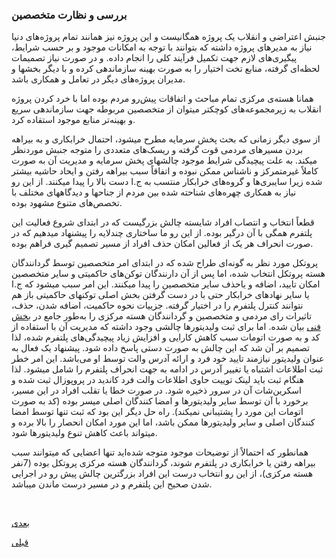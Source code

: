 ###  بررسی و نظارت متخصصین

جنبش اعتراضی و انقلاب یک پروژه همگانیست و این پروژه نیز همانند تمام پروژه‌های دنیا نیاز به مدیرهای پروژه داشته که بتوانند با توجه به امکانات موجود و بر حسب شرایط، پیگیری‌های لازم جهت تکمیل فرآیند کلی را انجام داده. و در صورت نیاز تصمیمات لحظه‌ای گرفته، منابع تخت اختیار را به صورت بهینه سازماندهی کرده و با دیگر بخشها و مدیران پروژه‌های دیگر در تعامل و همکاری باشد.


همانا هسته‌ی مرکزی تمام مباحث و اتفاقات پیش‌رو مردم بوده اما با خرد کردن پروژه انقلاب به زیرمجموعه‌های کوچکتر میتوان از متخصصین مربوطه جهت سازماندهی سریع و بهینه‌تر منابع موجود استقاده کرد.

از سوی دیگر زمانی که بحث پخش سرمایه مطرح میشود، احتمال خرابکاری و به بیراهه بردن مسیرهای مردمی قوت گرفته و ریسک‌های متعددی را متوجه جنبش موردنظر میکند. به علت پیچیدگی شرایط موجود چالشهای پخش سرمایه و مدیریت آن به صورت کاملاً غیرمتمرکز و ناشناس ممکن نبوده و اتفاقاً سبب بیراهه رفتن و ایحاد حاشیه بیشتر شده زیرا سایبری‌ها و گروه‌های خرابکار منتسب به ج.ا دست بالا را پیدا میکنند. از این رو نیاز به همکاری چهره‌های شناحته شده بین مردم از جناحها و دیدگاههای مختلف با تخصص‌های متنوع مشهود بوده.

قطعاً انتخاب و انتصاب افراد شایسته چالش بزرگیست که در ابتدای شروع فعالیت این پلتفرم همگی با آن درگیر بوده. از این رو ما ساختاری چندلایه را پیشنهاد میدهیم که در صورت انحراف هر یک از فعالین امکان حذف افراد از مسیر تصمیم گیری فراهم بوده.

پروتکل مورد نظر به گونه‌ای طراح شده که در ابتدای امر متخصصین توسط گردانندگان هسته پروتکل انتخاب شده، اما پس از آن دارنندگان توکن‌های حاکمیتی و سایر متخصصین امکان تایید، اضافه و یاحذف سایر متخصصین را پیدا میکنند. این امر سبب میشود که ج.ا یا سایر نهادهای خرابکار حتی با در دست گرفتن بخش اصلی توکنهای حاکمیتی باز هم نتوانند کنترل پلتفرم را در اختیار گرفته. جزییات نحوه حاکمیت، اضافه شدن، حذف، تاثیرات رای مردمی و متخصصین و گردانندگان هسته مرکزی را به‌طور جامع در [ بخش فنی](/content/flows.md?id=روند-مدیریت-دائو)
 بیان شده. اما برای ثبت ولیدیتورها چالشی وجود داشته که مدیریت آن با استفاده از کد و به صورت اتومات سبب کاهش کارایی و افزایش زیاد پیچیدگی‌های پلتفرم شده، لذا تصمیم بر آن شد که این چالش به صورت دستی پاسخ داده شود. پیشنهاد یک فعال به عنوان ولیدیتور نیازمند تایید خود فرد و ارائه آدرس والت توسط او می‌باشد. این امر خطر ثبت اطلاعات اشتباه یا تغییر آدرس در ادامه به جهت انحراف پلتفرم را شامل میشود. لذا هنگام ثبت باید لینک توییت حاوی اطلاعات والت فرد کاندید در پروپوزال ثبت شده و اسکرین‌شات آن در سرور ذخیره شود. در صورت خطا یا تقلب افراد در این مسیر، برخورد با آن توسط سایر ولیدیتورها و امضا کنندگان اصلی میسر بوده (کد به صورت اتومات این مورد را پشتیبانی نمیکند). راه حل دیگر این بود که ثبت تنها توسط امضا کنندگان اصلی و سایر ولیدیتورها ممکن باشد، اما این مورد امکان انحصار را بالا برده و میتواند باعث کاهش تنوع ولیدیتورها شود.

همانطور که احتمالاً از توضیحات موجود متوجه شده‌اید تنها اعضایی که میتوانند سبب بیراهه رفتن یا خرابکاری در پلتفرم شوند، گردانندگان هسته مرکزی پروتکل بوده (7نفر هسته مرکزی)، از این رو انتخاب درست این افراد بزرگترین چالش پیش رو در اجرایی شدن صحیح این پلتفرم و در مسیر درست ماندن میباشد.


<br>

[ بعدی](/content/activist.md)
<br>

[ قبلی](/content/Idea.md)

